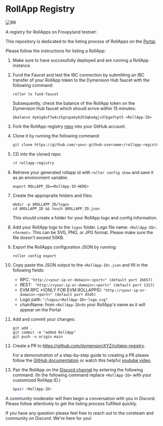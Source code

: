 # RollApp Registry

![RR](https://github.com/dymensionxyz/rollapp-registry/assets/109034310/081caab5-01c4-4183-93dc-ae2604a1129f)

A registry for RollApps on Froopyland testnet:

This repository is dedicated to the listing process of RollApps on the [Portal](https://portal.dymension.xyz/rollapps).

Please follow the instructions for listing a RollApp:

1. Make sure to have successfully deployed and are running a RollApp instance.

2. Fund the Faucet and test the IBC connection by submitting an IBC transfer of your RollApp token to the Dymension Hub faucet with the following command:

    ```
    roller tx fund-faucet
    ```

    Subsequently, check the balance of the RollApp token on the Dymension Hub faucet which should arrive within 15 minutes:

    ```
    $balance dym1g8sf7w4cz5gtupa6y62h3q6a4gjv37pgefnpt5 <RollApp-ID>
    ```

3. Fork the RollApp-registry [repo](https://github.com/dymensionxyz/rollapp-registry) into your GitHub account.

4. Clone it by running the following command:

    ```bash
    git clone https://github.com/<your-github-username>/rollapp-registry
    ```

5. CD into the cloned repo:

    ```bash
    cd rollapp-registry
    ```

6. Retrieve your generated rollapp id with `roller config show` and save it as an environment variable:

    ```
    export ROLLAPP_ID=<RollApp-ID-HERE>
    ```

7. Create the appropraite folders and files:

    ```
    mkdir -p $ROLLAPP_ID/logos
    cd $ROLLAPP_ID && touch $ROLLAPP_ID.json
    ```

    This should create a folder for your RollApp logo and config information.

8. Add your RollApp logo to the `logos` folder. Logo file name: `<RollApp-ID>.<format>`. This can be SVG, PNG, or JPG format. Please make sure the file doesn't exceed 50KB.

9. Export the RollApps configuration JSON by running:

    ```
    roller config export
    ```

10. Copy paste the JSON output to the `<RollApp-ID>.json` and fill in the following fields:

    - RPC: `"http://<your-ip-or-domain>:<port>" (default port 26657)`
    - REST: ` "http://<your-ip-or-domain>:<port>" (default port 1317)`
    - EVM RPC \*(ONLY FOR EVM ROLLAPPS): `"http://<your-ip-or-domain>:<port>" (default port 8545)`
    - Logo path: `"/logos/<RollApp-ID>-logo.svg"`
    - chainName: from `<RollApp-ID>`to your RollApp's name as it will appear on the Portal

11. Add and commit your changes:

    ```
    git add .
    git commit -m "added RollApp"
    git push -u origin main
    ```

12. Create a PR to https://github.com/dymensionXYZ/rollapp-registry.

    For a demonstration of a step-by-step guide to creating a PR please follow the [GitHub documentation](https://docs.github.com/en/pull-requests/collaborating-with-pull-requests/proposing-changes-to-your-work-with-pull-requests/creating-a-pull-request-from-a-fork) or watch this helpful [youtube video](https://www.youtube.com/watch?v=a_FLqX3vGR4).

13. Pair the RollApp on the [Discord channel](https://discord.com/channels/956961633165529098/1140590139022782474) by entering the following command: (In the following command replace `<RollApp-ID>` with your customized RollApp ID.)

    ```bash
    $pair <RollApp-ID>
    ```

A community moderator will then begin a conversation with you in Discord. Please follow attentively to get the listing process fulfilled quickly.

If you have any question please feel free to reach out to the coreteam and community on Discord. We're here for you!
